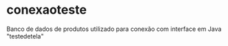 # conexaoteste
Banco de dados de produtos utilizado para conexão com interface em Java "testedetela"
